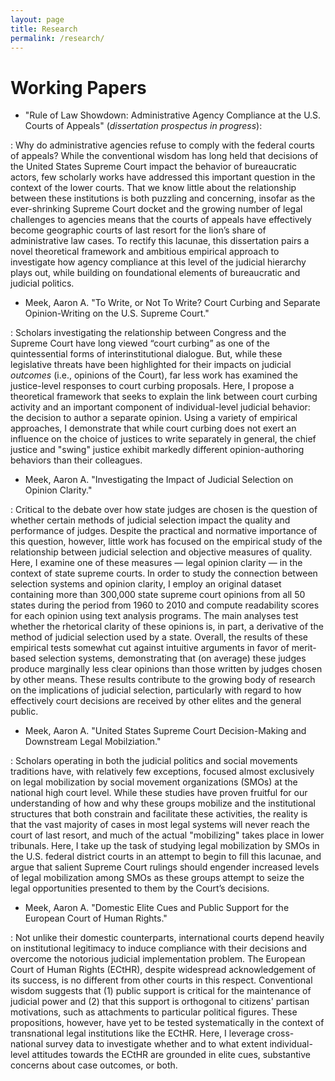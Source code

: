 ```yaml
---
layout: page
title: Research
permalink: /research/
---
```


# Working Papers

* "Rule of Law Showdown: Administrative Agency Compliance at the U.S. Courts of Appeals" (_dissertation prospectus in progress_):

: Why do administrative agencies refuse to comply with the federal courts of appeals? While the conventional wisdom has long held that decisions of the United States Supreme Court impact the behavior of bureaucratic actors, few scholarly works have addressed this important question in the context of the lower courts. That we know little about the relationship between these institutions is both puzzling and concerning, insofar as the ever-shrinking Supreme Court docket and the growing number of legal challenges to agencies means that the courts of appeals have effectively become geographic courts of last resort for the lion’s share of administrative law cases. To rectify this lacunae, this dissertation pairs a novel theoretical framework and ambitious empirical approach to investigate how agency compliance at this level of the judicial hierarchy plays out, while building on foundational elements of bureaucratic and judicial politics.

* Meek, Aaron A. "To Write, or Not To Write? Court Curbing and Separate Opinion-Writing on the U.S. Supreme Court."

: Scholars investigating the relationship between Congress and the Supreme Court have long viewed “court curbing” as one of the quintessential forms of interinstitutional dialogue. But, while these legislative threats have been highlighted for their impacts on judicial _outcomes_ (i.e., opinions of the Court), far less work has examined the justice-level responses to court curbing proposals. Here, I propose a theoretical framework that seeks to explain the link between court curbing activity and an important component of individual-level judicial behavior: the decision to author a separate opinion. Using a variety of empirical approaches, I demonstrate that while court curbing does not exert an influence on the choice of justices to write separately in general, the chief justice and "swing" justice exhibit markedly different opinion-authoring behaviors than their colleagues.

* Meek, Aaron A. "Investigating the Impact of Judicial Selection on Opinion Clarity."

: Critical to the debate over how state judges are chosen is the question of whether certain methods of judicial selection impact the quality and performance of judges. Despite the practical and normative importance of this question, however, little work has focused on the empirical study of the relationship between judicial selection and objective measures of quality. Here, I examine one of these measures — legal opinion clarity — in the context of state supreme courts. In order to study the connection between selection systems and opinion clarity, I employ an original dataset containing more than 300,000 state supreme court opinions from all 50 states during the period from 1960 to 2010 and compute readability scores for each opinion using text analysis programs. The main analyses test whether the rhetorical clarity of these opinions is, in part, a derivative of the method of judicial selection used by a state. Overall, the results of these empirical tests somewhat cut against intuitive arguments in favor of merit-based selection systems, demonstrating that (on average) these judges produce marginally less clear opinions than those written by judges chosen by other means. These results contribute to the growing body of research on the implications of judicial selection, particularly with regard to how effectively court decisions are received by other elites and the general public.

* Meek, Aaron A. "United States Supreme Court Decision-Making and Downstream Legal Mobilziation."

: Scholars operating in both the judicial politics and social movements traditions have, with relatively few exceptions, focused almost exclusively on legal mobilization by social movement organizations (SMOs) at the national high court level. While these studies have proven fruitful for our understanding of how and why these groups mobilize and the institutional structures that both constrain and facilitate these activities, the reality is that the vast majority of cases in most legal systems will never reach the court of last resort, and much of the actual "mobilizing" takes place in lower tribunals. Here, I take up the task of studying legal mobilization by SMOs in the U.S. federal district courts in an attempt to begin to fill this lacunae, and argue that salient Supreme Court rulings should engender increased levels of legal mobilization among SMOs as these groups attempt to seize the legal opportunities presented to them by the Court’s decisions.

* Meek, Aaron A. "Domestic Elite Cues and Public Support for the European Court of Human Rights."

: Not unlike their domestic counterparts, international courts depend heavily on institutional legitimacy to induce compliance with their decisions and overcome the notorious judicial implementation problem. The European Court of Human Rights (ECtHR), despite widespread acknowledgement of its success, is no different from other courts in this respect. Conventional wisdom suggests that (1) public support is critical for the maintenance of judicial power and (2) that this support is orthogonal to citizens' partisan motivations, such as attachments to particular political figures. These propositions, however, have yet to be tested systematically in the context of transnational legal institutions like the ECtHR. Here, I leverage cross-national survey data to investigate whether and to what extent individual-level attitudes towards the ECtHR are grounded in elite cues, substantive concerns about case outcomes, or both.